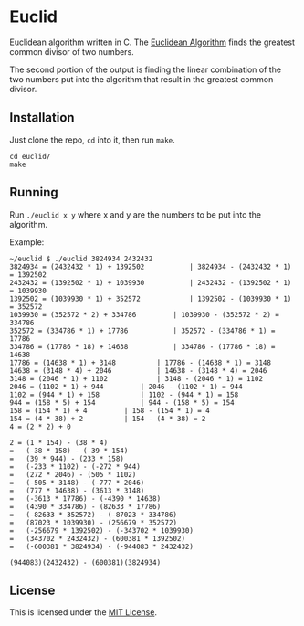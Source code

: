 # Euclid

Euclidean algorithm written in C. The
[Euclidean Algorithm](https://en.wikipedia.org/wiki/Euclidean_algorithm) finds the greatest common
divisor of two numbers.

The second portion of the output is finding the linear combination of the two numbers put into the
algorithm that result in the greatest common divisor.

## Installation

Just clone the repo, `cd` into it, then run `make`.

```
cd euclid/
make
```

## Running

Run `./euclid x y` where x and y are the numbers to be put into the algorithm.

Example:

```
~/euclid $ ./euclid 3824934 2432432
3824934 = (2432432 * 1) + 1392502			| 3824934 - (2432432 * 1) = 1392502
2432432 = (1392502 * 1) + 1039930			| 2432432 - (1392502 * 1) = 1039930
1392502 = (1039930 * 1) + 352572			| 1392502 - (1039930 * 1) = 352572
1039930 = (352572 * 2) + 334786			| 1039930 - (352572 * 2) = 334786
352572 = (334786 * 1) + 17786			| 352572 - (334786 * 1) = 17786
334786 = (17786 * 18) + 14638			| 334786 - (17786 * 18) = 14638
17786 = (14638 * 1) + 3148			| 17786 - (14638 * 1) = 3148
14638 = (3148 * 4) + 2046			| 14638 - (3148 * 4) = 2046
3148 = (2046 * 1) + 1102			| 3148 - (2046 * 1) = 1102
2046 = (1102 * 1) + 944			| 2046 - (1102 * 1) = 944
1102 = (944 * 1) + 158			| 1102 - (944 * 1) = 158
944 = (158 * 5) + 154			| 944 - (158 * 5) = 154
158 = (154 * 1) + 4			| 158 - (154 * 1) = 4
154 = (4 * 38) + 2			| 154 - (4 * 38) = 2
4 = (2 * 2) + 0

2 =	(1 * 154) - (38 * 4)
=	(-38 * 158) - (-39 * 154)
=	(39 * 944) - (233 * 158)
=	(-233 * 1102) - (-272 * 944)
=	(272 * 2046) - (505 * 1102)
=	(-505 * 3148) - (-777 * 2046)
=	(777 * 14638) - (3613 * 3148)
=	(-3613 * 17786) - (-4390 * 14638)
=	(4390 * 334786) - (82633 * 17786)
=	(-82633 * 352572) - (-87023 * 334786)
=	(87023 * 1039930) - (256679 * 352572)
=	(-256679 * 1392502) - (-343702 * 1039930)
=	(343702 * 2432432) - (600381 * 1392502)
=	(-600381 * 3824934) - (-944083 * 2432432)

(944083)(2432432) - (600381)(3824934)
```

## License

This is licensed under the [MIT License](license.txt).
